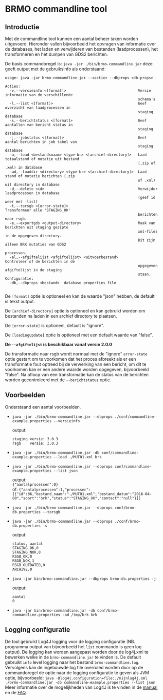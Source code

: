 # BRMO commandline tool

## Introductie

Met de commandline tool kunnen een aantal beheer taken worden uitgevoerd. Hieronder vallen bijvoorbeeld het opvragen van informatie over de databases, het laden en verwijderen van bestanden (laadprocessen), het transformeren en het dumpen van GDS2 berichten.

De basis commandoregel is: `java -jar ./bin/brmo-commandline.jar` deze geeft output met de gebruiksinfo als onderstaand:

```
usage: java -jar brmo-commandline.jar --<actie> --dbprops <db-props>

Acties:
  -v,--versieinfo <[format]>                                 Versie informatie van de verschillende
                                                             schema's
  -l,--list <[format]>                                       Geef overzicht van laadprocessen in
                                                             staging database
  -s,--berichtstatus <[format]>                              Geef aantallen van bericht status in
                                                             staging database
  -j,--jobstatus <[format]>                                  Geef aantal berichten in job tabel van
                                                             staging database
  -a,--load <bestandsnaam> <type-br> <[archief-directory]>   Laad totaalstand of mutatie uit bestand
                                                             (.zip of .xml) in database
  -ad,--loaddir <directory> <type-br> <[archief-directory]>  Laad stand of mutatie berichten (.zip
                                                             of .xml) uit directory in database
  -d,--delete <id>                                           Verwijder laadprocessen in database
                                                             (geef id weer met -list)
  -t,--torsgb <[error-state]>                                Transformeer alle 'STAGING_OK'
                                                             berichten naar rsgb.
  -e,--exportgds <output-directory>                          Maak van berichten uit staging gezipte
                                                             xml-files in de opgegeven directory.
                                                             Dit zijn alleen BRK mutaties van GDS2
                                                             processen.
  -al,--afgiftelijst <afgiftelijst> <uitvoerbestand>         Controleer of de berichten in de
                                                             opgegeven afgiftelijst in de staging
                                                             staan.
Configuratie:
  -db,--dbprops <bestand>  database properties file


```
De `[format]` optie is optioneel en kan de waarde "json" hebben, de default is tekst output.

De `[archief-directory]` optie is optioneel en kan gebruikt worden om bestanden na laden in een archief directory te plaatsen.

De `[error-state]` is optioneel, default is "ignore".

De `[loadingUpdate]` optie is optioneel met een default waarde van "false".

__De `--afgiftelijst` is beschikbaar vanaf versie 2.0.0__

De transformatie naar rsgb wordt normaal met de "ignore" `error-state` optie gestart om te voorkomen dat het proces afbreekt als er een transformatie fout optreed bij de verwerking van een bericht, om dit te voorkomen kan er een andere waarde worden opgegeven, bijvoorbeeld "false".
Na afloop van een transformatie kan de status van de berichten worden gecontroleerd met de `--berichtstatus` optie.

## Voorbeelden

Onderstaand een aantal voorbeelden.

  - `java -jar ./bin/brmo-commandline.jar --dbprops ./conf/commandline-example.properties --versieinfo`
  
     output:  
     
     ```
     staging versie: 3.0.3
     rsgb    versie: 3.0.3
     ```
     
  - `java -jar ./bin/brmo-commandline.jar -db conf/commandline-example.properties --load ./MUT01.xml brk`
  - `java -jar ./bin/brmo-commandline.jar --dbprops conf/commandline-example.properties --list json`
  
     output:  
     `{"aantalprocessen":0}`  
     of:
     `{"aantalprocessen":1,"processen":[{"id":86,"bestand_naam":"./MUT01.xml","bestand_datum":"2016-04-08","soort":"brk","status":"STAGING_OK","contact":"null"}]}`

  - `java -jar ./bin/brmo-commandline.jar --dbprops conf/brmo-db.properties --torsgb`
  - `java -jar ./bin/brmo-commandline.jar --dbprops ./conf/brmo-db.properties -s`
  
     output:  

     ```
     status, aantal  
     STAGING_OK,0  
     STAGING_NOK,0  
     RSGB_OK,0  
     RSGB_NOK,1
     RSGB_OUTDATED,0  
     ARCHIVE,0  

     ```
  - `java -jar bin/brmo-commandline.jar --dbprops brmo-db.properties -j`
  
     output:  
     
     ```
     aantal  
     0  

     ```
  - `java -jar bin/brmo-commandline.jar -db conf/brmo-commandline.properties -ad /tmp/brk brk`


## Logging configuratie

De tool gebruikt Log4J logging voor de logging configuratie (NB. programma output van bijvoorbeeld het `list` commando is geen log output). 
De logging kan worden aangepast worden door de log4j.xml te bewerken welke in de `brmo-commandline.jar` te vinden is. De default gebruikt `info` level logging naar het bestand `brmo-commandline.log`.
Vervolgens kan de ingebouwde log file overruled worden door op de commandoregel de optie naar de logging configuratie te geven als JVM optie, bijvoorbeeld: `java -Dlog4j.configuration=file:./mijnlog4j.xml ./brmo-commandline.jar -db commandline-example.properties --list json`
Meer informatie over de mogelijkheden van Log4J is te vinden in de [manual](https://logging.apache.org/log4j/1.2/manual.html) en de [FAQ](https://logging.apache.org/log4j/1.2/faq.html).
